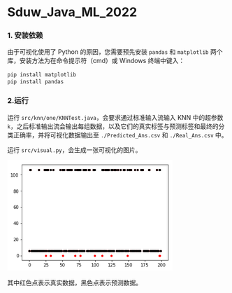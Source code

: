 # Sduw_Java_ML_2022

### 1. 安装依赖

由于可视化使用了 Python 的原因，您需要预先安装 `pandas` 和 `matplotlib` 两个库，安装方法为在命令提示符（cmd）或 Windows 终端中键入：

```
pip install matplotlib
pip install pandas
```

### 2.运行

运行 `src/knn/one/KNNTest.java`，会要求通过标准输入流输入 KNN 中的超参数 `k`，之后标准输出流会输出每组数据，以及它们的真实标签与预测标签和最终的分类正确率，并将可视化数据输出至 `./Predicted_Ans.csv` 和 `./Real_Ans.csv` 中。

运行 `src/visual.py`，会生成一张可视化的图片。

![output](.\output.png)

其中红色点表示真实数据，黑色点表示预测数据。